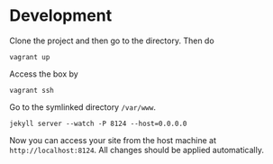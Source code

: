 # Development

Clone the project and then go to the directory. Then do

    vagrant up

Access the box by

    vagrant ssh

Go to the symlinked directory `/var/www`.

    jekyll server --watch -P 8124 --host=0.0.0.0

Now you can access your site from the host machine at `http://localhost:8124`. All changes should be applied automatically.
